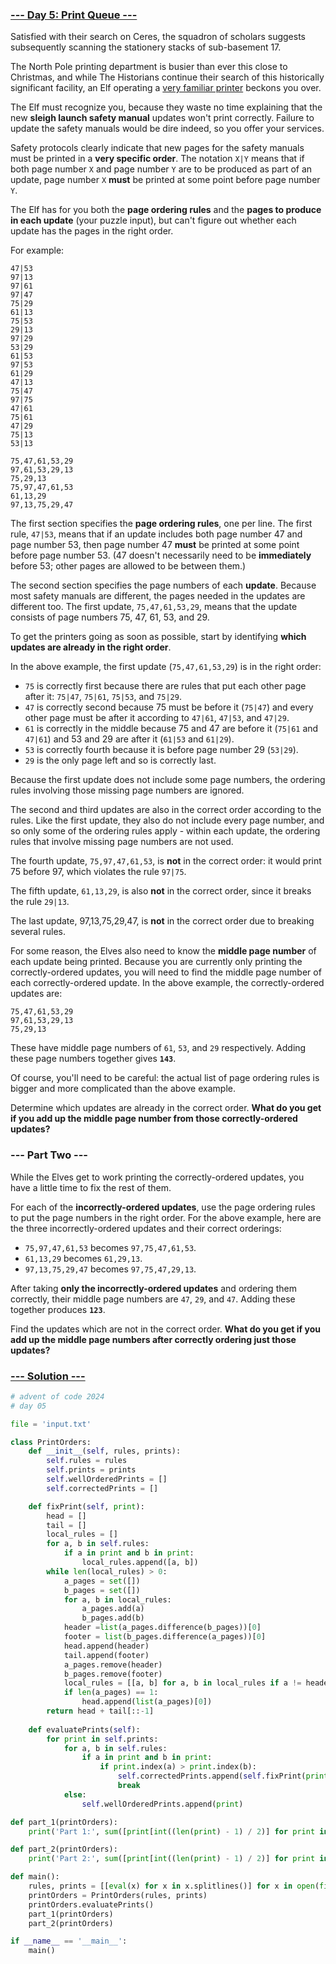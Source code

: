 ### [--- Day 5: Print Queue ---](https://adventofcode.com/2024/day/5)

Satisfied with their search on Ceres, the squadron of scholars suggests subsequently scanning the stationery stacks of sub-basement 17.

The North Pole printing department is busier than ever this close to Christmas, and while The Historians continue their search of this historically significant facility, an Elf operating a [very familiar printer](https://adventofcode.com/2017/day/1) beckons you over.

The Elf must recognize you, because they waste no time explaining that the new **sleigh launch safety manual** updates won't print correctly. Failure to update the safety manuals would be dire indeed, so you offer your services.

Safety protocols clearly indicate that new pages for the safety manuals must be printed in a **very specific order**. The notation `X|Y` means that if both page number `X` and page number `Y` are to be produced as part of an update, page number `X` **must** be printed at some point before page number `Y`.

The Elf has for you both the **page ordering rules** and the **pages to produce in each update** (your puzzle input), but can't figure out whether each update has the pages in the right order.

For example:

```
47|53
97|13
97|61
97|47
75|29
61|13
75|53
29|13
97|29
53|29
61|53
97|53
61|29
47|13
75|47
97|75
47|61
75|61
47|29
75|13
53|13

75,47,61,53,29
97,61,53,29,13
75,29,13
75,97,47,61,53
61,13,29
97,13,75,29,47
```

The first section specifies the **page ordering rules**, one per line. The first rule, `47|53`, means that if an update includes both page number 47 and page number 53, then page number 47 **must** be printed at some point before page number 53. (47 doesn't necessarily need to be **immediately** before 53; other pages are allowed to be between them.)

The second section specifies the page numbers of each **update**. Because most safety manuals are different, the pages needed in the updates are different too. The first update, `75,47,61,53,29`, means that the update consists of page numbers 75, 47, 61, 53, and 29.

To get the printers going as soon as possible, start by identifying **which updates are already in the right order**.

In the above example, the first update (`75,47,61,53,29`) is in the right order:

- `75` is correctly first because there are rules that put each other page after it: `75|47`, `75|61`, `75|53`, and `75|29`.
- `47` is correctly second because 75 must be before it (`75|47`) and every other page must be after it according to `47|61`, `47|53`, and `47|29`.
- `61` is correctly in the middle because 75 and 47 are before it (`75|61` and `47|61`) and 53 and 29 are after it (`61|53` and `61|29`).
- `53` is correctly fourth because it is before page number 29 (`53|29`).
- `29` is the only page left and so is correctly last.

Because the first update does not include some page numbers, the ordering rules involving those missing page numbers are ignored.

The second and third updates are also in the correct order according to the rules. Like the first update, they also do not include every page number, and so only some of the ordering rules apply - within each update, the ordering rules that involve missing page numbers are not used.

The fourth update, `75,97,47,61,53`, is **not** in the correct order: it would print 75 before 97, which violates the rule `97|75`.

The fifth update, `61,13,29`, is also **not** in the correct order, since it breaks the rule `29|13`.

The last update, 97,13,75,29,47, is **not** in the correct order due to breaking several rules.

For some reason, the Elves also need to know the **middle page number** of each update being printed. Because you are currently only printing the correctly-ordered updates, you will need to find the middle page number of each correctly-ordered update. In the above example, the correctly-ordered updates are:

```
75,47,61,53,29
97,61,53,29,13
75,29,13
```
These have middle page numbers of `61`, `53`, and `29` respectively. Adding these page numbers together gives **`143`**.

Of course, you'll need to be careful: the actual list of page ordering rules is bigger and more complicated than the above example.

Determine which updates are already in the correct order. **What do you get if you add up the middle page number from those correctly-ordered updates?**

### --- Part Two ---

While the Elves get to work printing the correctly-ordered updates, you have a little time to fix the rest of them.

For each of the **incorrectly-ordered updates**, use the page ordering rules to put the page numbers in the right order. For the above example, here are the three incorrectly-ordered updates and their correct orderings:

- `75,97,47,61,53` becomes `97,75,47,61,53`.
- `61,13,29` becomes `61,29,13`.
- `97,13,75,29,47` becomes `97,75,47,29,13`.

After taking **only the incorrectly-ordered updates** and ordering them correctly, their middle page numbers are `47`, `29`, and `47`. Adding these together produces **`123`**.

Find the updates which are not in the correct order. **What do you get if you add up the middle page numbers after correctly ordering just those updates?**

### [--- Solution ---](day-05.py)
```Python
# advent of code 2024
# day 05

file = 'input.txt'

class PrintOrders:
    def __init__(self, rules, prints):
        self.rules = rules
        self.prints = prints
        self.wellOrderedPrints = []
        self.correctedPrints = []

    def fixPrint(self, print):
        head = []
        tail = []
        local_rules = []
        for a, b in self.rules:
            if a in print and b in print:
                local_rules.append([a, b])
        while len(local_rules) > 0:
            a_pages = set([])
            b_pages = set([])
            for a, b in local_rules:
                a_pages.add(a)
                b_pages.add(b)
            header =list(a_pages.difference(b_pages))[0]
            footer = list(b_pages.difference(a_pages))[0]
            head.append(header)
            tail.append(footer)
            a_pages.remove(header)
            b_pages.remove(footer)
            local_rules = [[a, b] for a, b in local_rules if a != header and b != footer]
            if len(a_pages) == 1:
                head.append(list(a_pages)[0])
        return head + tail[::-1]
    
    def evaluatePrints(self):
        for print in self.prints:
            for a, b in self.rules:
                if a in print and b in print:
                    if print.index(a) > print.index(b):
                        self.correctedPrints.append(self.fixPrint(print))
                        break
            else:
                self.wellOrderedPrints.append(print)

def part_1(printOrders):
    print('Part 1:', sum([print[int((len(print) - 1) / 2)] for print in printOrders.wellOrderedPrints]))

def part_2(printOrders):
    print('Part 2:', sum([print[int((len(print) - 1) / 2)] for print in printOrders.correctedPrints]))

def main():
    rules, prints = [[eval(x) for x in x.splitlines()] for x in open(file, 'r').read().replace('|', ',').split('\n\n')]
    printOrders = PrintOrders(rules, prints)
    printOrders.evaluatePrints()
    part_1(printOrders)
    part_2(printOrders)

if __name__ == '__main__':
    main()
```